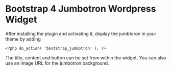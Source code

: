 # Bootstrap 4 Jumbotron Wordpress Widget


After installing the plugin and activating it, display the jumbtoron in your theme by adding 

`<?php do_action( 'bootstrap_jumbotron' ); ?>`

The title, content and button can be set from within the widget. You can also use an image URL for the jumbotron background.
